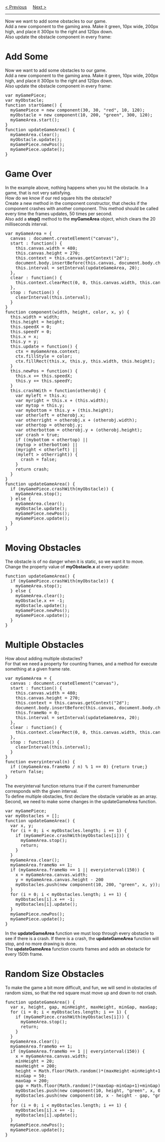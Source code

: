 <a href="/JS/Graphics/Game/Controller.md">&lt; Previous</a>
&nbsp;&nbsp;&nbsp;
<a href="/JS/Graphics/Game/Scores.md">Next &gt;</a>
<hr>
Now we want to add some obstacles to our game.
<br>
Add a new component to the gaming area. Make it green, 10px wide, 200px high, and place it 300px to the right and 120px down.
<br>
Also update the obstacle component in every frame:
<h1>Add Some</h1>
Now we want to add some obstacles to our game.
<br>
Add a new component to the gaming area. Make it green, 10px wide, 200px high, and place it 300px to the right and 120px down.
<br>
Also update the obstacle component in every frame:
<pre>
var myGamePiece;
var myObstacle;
function startGame() {
  myGamePiece = new component(30, 30, "red", 10, 120);
  myObstacle = new component(10, 200, "green", 300, 120);
  myGameArea.start();
}
function updateGameArea() {
  myGameArea.clear();
  myObstacle.update();
  myGamePiece.newPos();
  myGamePiece.update();
}
</pre>
<h1>Game Over</h1>
In the example above, nothing happens when you hit the obstacle. In a game, that is not very satisfying.
<br>
How do we know if our red square hits the obstacle?
<br>
Create a new method in the component constructor, that checks if the component crashes with another component. This method should be called every time the frames updates, 50 times per second.
<br>
Also add a <b>stop()</b> method to the <b>myGameArea</b> object, which clears the 20 milliseconds interval.
<pre>
var myGameArea = {
  canvas : document.createElement("canvas"),
  start : function() {
    this.canvas.width = 480;
    this.canvas.height = 270;
    this.context = this.canvas.getContext("2d");
    document.body.insertBefore(this.canvas, document.body.childNodes[0]);
    this.interval = setInterval(updateGameArea, 20);
  },
  clear : function() {
    this.context.clearRect(0, 0, this.canvas.width, this.canvas.height);
  },
  stop : function() {
    clearInterval(this.interval);
  }
}
function component(width, height, color, x, y) {
  this.width = width;
  this.height = height;
  this.speedX = 0;
  this.speedY = 0;
  this.x = x;
  this.y = y;
  this.update = function() {
    ctx = myGameArea.context;
    ctx.fillStyle = color;
    ctx.fillRect(this.x, this.y, this.width, this.height);
  }
  this.newPos = function() {
    this.x += this.speedX;
    this.y += this.speedY;
  }
  this.crashWith = function(otherobj) {
    var myleft = this.x;
    var myright = this.x + (this.width);
    var mytop = this.y;
    var mybottom = this.y + (this.height);
    var otherleft = otherobj.x;
    var otherright = otherobj.x + (otherobj.width);
    var othertop = otherobj.y;
    var otherbottom = otherobj.y + (otherobj.height);
    var crash = true;
    if ((mybottom < othertop) ||
    (mytop > otherbottom) ||
    (myright < otherleft) ||
    (myleft > otherright)) {
      crash = false;
    }
    return crash;
  }
}
function updateGameArea() {
  if (myGamePiece.crashWith(myObstacle)) {
    myGameArea.stop();
  } else {
    myGameArea.clear();
    myObstacle.update();
    myGamePiece.newPos();
    myGamePiece.update();
  }
}
</pre>
<h1>Moving Obstacles</h1>
The obstacle is of no danger when it is static, so we want it to move.
<br>
Change the property value of <b>myObstacle.x</b> at every update:
<pre>
function updateGameArea() {
  if (myGamePiece.crashWith(myObstacle)) {
    myGameArea.stop();
  } else {
    myGameArea.clear();
    myObstacle.x += -1;
    myObstacle.update();
    myGamePiece.newPos();
    myGamePiece.update();
  }
}
</pre>
<h1>Multiple Obstacles</h1>
How about adding multiple obstacles?
<br>
For that we need a property for counting frames, and a method for execute something at a given frame rate.
<pre>
var myGameArea = {
  canvas : document.createElement("canvas"),
  start : function() {
    this.canvas.width = 480;
    this.canvas.height = 270;
    this.context = this.canvas.getContext("2d");
    document.body.insertBefore(this.canvas, document.body.childNodes[0]);
    this.frameNo = 0;       
    this.interval = setInterval(updateGameArea, 20);
  },
  clear : function() {
    this.context.clearRect(0, 0, this.canvas.width, this.canvas.height);
  },
  stop : function() {
    clearInterval(this.interval);
  }
}
function everyinterval(n) {
  if ((myGameArea.frameNo / n) % 1 == 0) {return true;}
  return false;
}
</pre>
The everyinterval function returns true if the current framenumber corresponds with the given interval.
<br>
To define multiple obstacles, first declare the obstacle variable as an array.
<br>
Second, we need to make some changes in the updateGameArea function.
<pre>
var myGamePiece;
var myObstacles = [];
function updateGameArea() {
  var x, y;
  for (i = 0; i < myObstacles.length; i += 1) {
    if (myGamePiece.crashWith(myObstacles[i])) {
      myGameArea.stop();
      return;
    }
  }
  myGameArea.clear();
  myGameArea.frameNo += 1;
  if (myGameArea.frameNo == 1 || everyinterval(150)) {
    x = myGameArea.canvas.width;
    y = myGameArea.canvas.height - 200
    myObstacles.push(new component(10, 200, "green", x, y));
  }
  for (i = 0; i < myObstacles.length; i += 1) {
    myObstacles[i].x += -1;
    myObstacles[i].update();
  }
  myGamePiece.newPos();
  myGamePiece.update();
}
</pre>
In the <b>updateGameArea</b> function we must loop through every obstacle to see if there is a crash. If there is a crash, the <b>updateGameArea</b> function will stop, and no more drawing is done.
<br>
The <b>updateGameArea</b> function counts frames and adds an obstacle for every 150th frame.
<h1>Random Size Obstacles</h1>
To make the game a bit more difficult, and fun, we will send in obstacles of random sizes, so that the red square must move up and down to not crash.
<pre>
function updateGameArea() {
  var x, height, gap, minHeight, maxHeight, minGap, maxGap;
  for (i = 0; i < myObstacles.length; i += 1) {
    if (myGamePiece.crashWith(myObstacles[i])) {
      myGameArea.stop();
      return;
    }
  }
  myGameArea.clear();
  myGameArea.frameNo += 1;
  if (myGameArea.frameNo == 1 || everyinterval(150)) {
    x = myGameArea.canvas.width;
    minHeight = 20;
    maxHeight = 200;
    height = Math.floor(Math.random()*(maxHeight-minHeight+1)+minHeight);
    minGap = 50;
    maxGap = 200;
    gap = Math.floor(Math.random()*(maxGap-minGap+1)+minGap);
    myObstacles.push(new component(10, height, "green", x, 0));
    myObstacles.push(new component(10, x - height - gap, "green", x, height + gap));
  }
  for (i = 0; i < myObstacles.length; i += 1) {
    myObstacles[i].x += -1;
    myObstacles[i].update();
  }
  myGamePiece.newPos();
  myGamePiece.update();
}
</pre>
